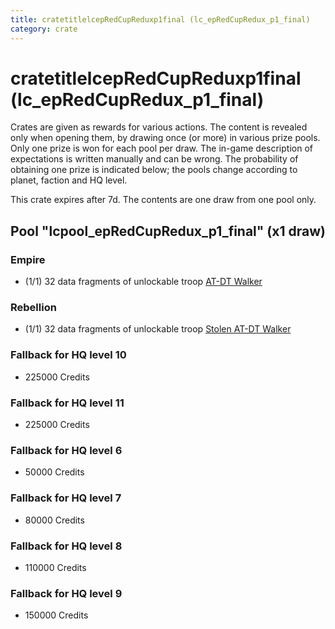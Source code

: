 ```yaml
---
title: cratetitlelcepRedCupReduxp1final (lc_epRedCupRedux_p1_final)
category: crate
---
```


# cratetitlelcepRedCupReduxp1final (lc_epRedCupRedux_p1_final)

Crates are given as rewards for various actions. The content is revealed only when opening them, by drawing once (or more) in various prize pools. Only one prize is won for each pool per draw. The in-game description of expectations is written manually and can be wrong. The probability of obtaining one prize is indicated below; the pools change according to planet, faction and HQ level.

This crate expires after 7d. The contents are one draw from one pool only.

## Pool "lcpool_epRedCupRedux_p1_final" (x1 draw)

### Empire

  * (1/1) 32 data fragments of unlockable troop [AT-DT Walker](EmpireChicken)

### Rebellion

  * (1/1) 32 data fragments of unlockable troop [Stolen AT-DT Walker](RebelChicken)

### Fallback for HQ level 10

  * 225000 Credits

### Fallback for HQ level 11

  * 225000 Credits

### Fallback for HQ level 6

  * 50000 Credits

### Fallback for HQ level 7

  * 80000 Credits

### Fallback for HQ level 8

  * 110000 Credits

### Fallback for HQ level 9

  * 150000 Credits